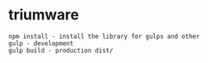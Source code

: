 # triumware
```
npm install - install the library for gulps and other
gulp - development
gulp build - production dist/
```

